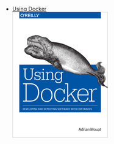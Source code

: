 - [Using Docker](https://github.com/cuongpiger/docker/tree/books/using-docker)<br>
  ![](./img/using-docker-cover.jpeg)
  